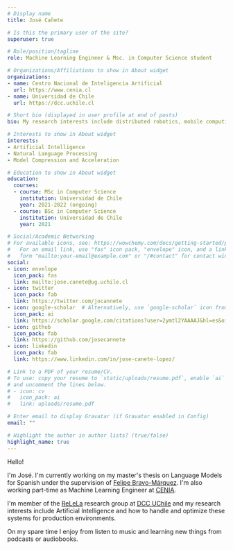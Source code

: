 ```yaml
---
# Display name
title: José Cañete

# Is this the primary user of the site?
superuser: true

# Role/position/tagline
role: Machine Learning Engineer & Msc. in Computer Science student

# Organizations/Affiliations to show in About widget
organizations:
- name: Centro Nacional de Inteligencia Artificial
  url: https://www.cenia.cl
- name: Universidad de Chile
  url: https://dcc.uchile.cl

# Short bio (displayed in user profile at end of posts)
bio: My research interests include distributed robotics, mobile computing and programmable matter.

# Interests to show in About widget
interests:
- Artificial Intelligence
- Natural Language Processing
- Model Compression and Acceleration

# Education to show in About widget
education:
  courses:
  - course: MSc in Computer Science
    institution: Universidad de Chile
    year: 2021-2022 (ongoing)
  - course: BSc in Computer Science
    institution: Universidad de Chile
    year: 2021

# Social/Academic Networking
# For available icons, see: https://wowchemy.com/docs/getting-started/page-builder/#icons
#   For an email link, use "fas" icon pack, "envelope" icon, and a link in the
#   form "mailto:your-email@example.com" or "/#contact" for contact widget.
social:
- icon: envelope
  icon_pack: fas
  link: mailto:jose.canete@ug.uchile.cl
- icon: twitter
  icon_pack: fab
  link: https://twitter.com/jocannete
- icon: google-scholar  # Alternatively, use `google-scholar` icon from `ai` icon pack
  icon_pack: ai
  link: https://scholar.google.com/citations?user=2ymtl2YAAAAJ&hl=es&oi=ao
- icon: github
  icon_pack: fab
  link: https://github.com/josecannete
- icon: linkedin
  icon_pack: fab
  link: https://www.linkedin.com/in/jose-canete-lopez/

# Link to a PDF of your resume/CV.
# To use: copy your resume to `static/uploads/resume.pdf`, enable `ai` icons in `params.toml`, 
# and uncomment the lines below.
# - icon: cv
#   icon_pack: ai
#   link: uploads/resume.pdf

# Enter email to display Gravatar (if Gravatar enabled in Config)
email: ""

# Highlight the author in author lists? (true/false)
highlight_name: true
---
```


Hello!

I'm José. I'm currently working on my master's thesis on Language Models for Spanish under the supervision of [Felipe Bravo-Márquez](https://felipebravom.com/). I'm also working part-time as Machine Learning Engineer at [CENIA](https://cenia.cl).

I'm member of the [ReLeLa](https://relela.com/) research group at [DCC UChile](https://dcc.uchile.cl) and my research interests include Artificial Intelligence and how to handle and optimize these systems for production environments.

On my spare time I enjoy from listen to music and learning new things from podcasts or audiobooks.